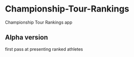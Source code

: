 # Championship-Tour-Rankings
Championship Tour Rankings app

## Alpha version
first pass at presenting ranked athletes
